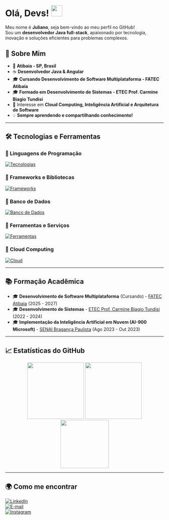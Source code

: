# Olá, Devs! <img src="https://media.giphy.com/media/hvRJCLFzcasrR4ia7z/giphy.gif" width="35">

Meu nome é **Juliano**, seja bem-vindo ao meu perfil no GitHub!  
Sou um **desenvolvedor Java full-stack**, apaixonado por tecnologia, inovação e soluções eficientes para problemas complexos.  

## 🚀 Sobre Mim  

- 📍 **Atibaia - SP, Brasil**  
- ☕ **Desenvolvedor Java & Angular**  
- 🎓 **Cursando Desenvolvimento de Software Multiplataforma - FATEC Atibaia**  
- 🎓 **Formado em Desenvolvimento de Sistemas - ETEC Prof. Carmine Biagio Tundisi**  
- 🎯 Interesse em **Cloud Computing, Inteligência Artificial e Arquitetura de Software**  
- 💡 **Sempre aprendendo e compartilhando conhecimento!**  

---

## 🛠️ Tecnologias e Ferramentas  

### 🔹 Linguagens de Programação  
[<img src="https://skillicons.dev/icons?i=html,css,js,ts,java,cpp" alt="Tecnologias">](#)

### 🔹 Frameworks e Bibliotecas  
[<img src="https://skillicons.dev/icons?i=angular,spring,thymeleaf" alt="Frameworks">](#)

### 🔹 Banco de Dados  
[<img src="https://skillicons.dev/icons?i=firebase,mysql,postgresql" alt="Banco de Dados">](#)

### 🔹 Ferramentas e Serviços  
[<img src="https://skillicons.dev/icons?i=docker,postman,git,vscode,jetbrains" alt="Ferramentas">](#)

### 🔹 Cloud Computing  
[<img src="https://skillicons.dev/icons?i=azure,render" alt="Cloud">](#)

---

## 📚 Formação Acadêmica  

- 🎓 **Desenvolvimento de Software Multiplataforma** (Cursando) - [FATEC Atibaia](https://fatecatibaia.edu.br/) (2025 - 2027)  
- 🎓 **Desenvolvimento de Sistemas** - [ETEC Prof. Carmine Biagio Tundisi](https://etec.carmine/) (2022 - 2024)  
- 🎓 **Implementação da Inteligência Artificial em Nuvem (AI-900 Microsoft)** - [SENAI Bragança Paulista](https://senai-sp.br/) (Ago 2023 - Out 2023)  

---

## 📈 Estatísticas do GitHub  

<p align="center">
  <img height="180px" src="https://github-readme-stats.vercel.app/api/top-langs/?username=sntooosk&layout=compact&langs_count=7&theme=radical"/>
  <img height="180px" src="https://github-readme-stats.vercel.app/api/?username=sntooosk&show_icons=true&include_all_commits=true&theme=radical"/>
  <img height="153px" src="http://github-readme-streak-stats.herokuapp.com/?user=sntooosk&theme=radical"/>
</p>

---

## 🌍 Como me encontrar  

[<img src="https://img.shields.io/badge/-LinkedIn-%230077B5?style=for-the-badge&logo=linkedin&logoColor=white" alt="LinkedIn">](https://www.linkedin.com/in/sntooosk)  
[<img src="https://img.shields.io/badge/-Email-%23D14836?style=for-the-badge&logo=gmail&logoColor=white" alt="E-mail">](mailto:Juliano.santos88@icloud.com)  
[<img src="https://img.shields.io/badge/-Instagram-%23E4405F?style=for-the-badge&logo=instagram&logoColor=white" alt="Instagram">](https://instagram.com/sntooosk)  